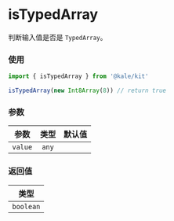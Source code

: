 # isTypedArray

判断输入值是否是 `TypedArray`。

### 使用

```ts
import { isTypedArray } from '@kale/kit'

isTypedArray(new Int8Array(8)) // return true
```

### 参数

| 参数    | 类型  | 默认值 |
| ------- | :---: | -----: |
| `value` | `any` |        |

### 返回值

|   类型    |
| :-------: |
| `boolean` |
